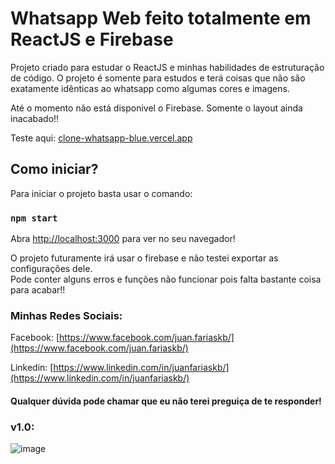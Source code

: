 # Whatsapp Web feito totalmente em ReactJS e Firebase

Projeto criado para estudar o ReactJS e minhas habilidades de estruturação de código.
O projeto é somente para estudos e terá coisas que não são exatamente idênticas ao whatsapp como algumas cores e imagens.

Até o momento não está disponivel o Firebase. Somente o layout ainda inacabado!!

Teste aqui: [clone-whatsapp-blue.vercel.app](clone-whatsapp-blue.vercel.app)


## Como iniciar?

Para iniciar o projeto basta usar o comando:

### `npm start`

Abra [http://localhost:3000](http://localhost:3000) para ver no seu navegador!

O projeto futuramente irá usar o firebase e não testei exportar as configurações dele.\
Pode conter alguns erros e funções não funcionar pois falta bastante coisa para acabar!!



### Minhas Redes Sociais:

Facebook: [https://www.facebook.com/juan.fariaskb/](https://www.facebook.com/juan.fariaskb/)

Linkedin: [https://www.linkedin.com/in/juanfariaskb/](https://www.linkedin.com/in/juanfariaskb/)

#### Qualquer dúvida pode chamar que eu não terei preguiça de te responder!

### v1.0:
![image](https://user-images.githubusercontent.com/77401614/123021073-c4d29180-d3a9-11eb-8a3c-e229e9a61ca3.png)
